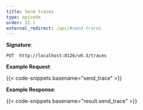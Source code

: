 ```yaml
---
title: Send traces
type: apicode
order: 22.1
external_redirect: /api/#send-traces
---
```


**Signature**:

`PUT  http://localhost:8126/v0.3/traces`

**Example Request**:

{{< code-snippets basename="send_trace" >}}

**Example Response**:

{{< code-snippets basename="result.send_trace" >}}

